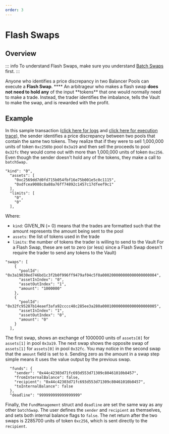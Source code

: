 ```yaml
---
order: 3
---
```


# Flash Swaps

## Overview

::: info
To understand Flash Swaps, make sure you understand [Batch Swaps](batch-swaps.md) first.
:::

Anyone who identifies a price discrepancy in two Balancer Pools can execute a **Flash Swap**. \***\* An arbitrageur who makes a flash swap **does not need to hold any** of the input **tokens\*\* that one would normally need to make a trade. Instead, the trader identifies the imbalance, tells the Vault to make the swap, and is rewarded with the profit.

## Example

In this sample transaction ([click here for logs](https://kovan.etherscan.io/tx/0x3afd88c42a8bd1ff696c38f4232da3b872a783660d54417db8c3e33f6ab957a4#eventlog) and [click here for execution trace](https://dashboard.tenderly.co/tx/kovan/0x3afd88c42a8bd1ff696c38f4232da3b872a783660d54417db8c3e33f6ab957a4)), the sender identifies a price discrepancy between two pools that contain the same two tokens. They realize that if they were to sell 1,000,000 units of token `0xc256`to pool `0x3a19` and then sell the proceeds to pool `0x32fc` they would come out with more than 1,000,000 units of token `0xc256`. Even though the sender doesn't hold any of the tokens, they make a call to `batchSwap.`

```
"kind": "0",
  "assets": [
    "0xc2569dd7d0fd715b054fbf16e75b001e5c0c1115",
    "0xdfcea9088c8a88a76ff74892c1457c17dfeef9c1"
  ],
  "limits": [
    "0",
    "0"
  ],
```

Where:

- `kind`: GIVEN_IN (= 0) means that the trades are formatted such that the amount represents the amount being sent to the pool
- `assets`: the list of tokens used in the trade
- `limits`: the number of tokens the trader is willing to send to the Vault For a Flash Swap, these are set to zero (or less) since a Flash Swap doesn't require the trader to send any tokens to the Vault)

```
"swaps": [
    {
      "poolId": "0x3a19030ed746bd1c3f2b0f996ff9479af04c5f0a000200000000000000000004",
      "assetInIndex": "0",
      "assetOutIndex": "1",
      "amount": "1000000"
    },
    {
      "poolId": "0x32fc95287b14eaef3afa92cccc48c285ee3a280a000100000000000000000005",
      "assetInIndex": "1",
      "assetOutIndex": "0",
      "amount": "0"
    }
  ],
```

The first swap, shows an exchange of 1000000 units of `assets[0]` for `assets[1]` in pool `0x3a19`. The next swap shows the opposite swap of `assets[1]` for `assets[0]` in pool `0x32fc`. You may notice in the second swap that the `amount` field is set to `0`. Sending zero as the amount in a swap step simple means it uses the value output by the previous swap.

```
  "funds": {
    "sender": "0x44c42303d71fc693d553d71309c80461010b8457",
    "fromInternalBalance": false,
    "recipient": "0x44c42303d71fc693d553d71309c80461010b8457",
    "toInternalBalance": false
  },
  "deadline": "999999999999999999"
```

Finally, the `FundManagement` struct and `deadline` are set the same way as any other `batchSwap`. The user defines the `sender` and `recipient` as themselves, and sets both internal balance flags to `false`. The net return after the two swaps is 2285700 units of token `0xc256`, which is sent directly to the `recipient`.
